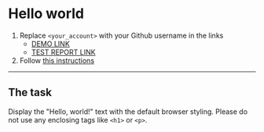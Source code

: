 # Hello world
1. Replace `<your_account>` with your Github username in the links
    - [DEMO LINK](https://karinaKudatska.github.io/layout_hello-world/) <br>
    - [TEST REPORT LINK](https://karinaKudatska.github.io/layout_hello-world/report/html_report/)
2. Follow [this instructions](https://mate-academy.github.io/layout_task-guideline/)
___

## The task
Display the "Hello, world!" text with the default browser styling. Please do not
use any enclosing tags like `<h1>` or `<p>`.
